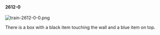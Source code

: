 #### 2612-0
![train-2612-0-0.png](https://github.com/lil-lab/nlvr/raw/master/nlvr/train/images/66/train-2612-0-0.png "train-2612-0-0.png")

There is a box with a black item touching the wall and a blue item on top.